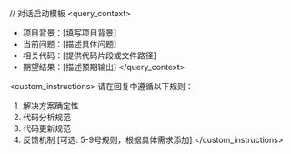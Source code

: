 // 对话启动模板
<query_context>
- 项目背景：[填写项目背景]
- 当前问题：[描述具体问题]
- 相关代码：[提供代码片段或文件路径]
- 期望结果：[描述预期输出]
</query_context>

<custom_instructions>
请在回复中遵循以下规则：
1. 解决方案确定性
2. 代码分析规范
3. 代码更新规范
4. 反馈机制
[可选: 5-9号规则，根据具体需求添加]
</custom_instructions>



